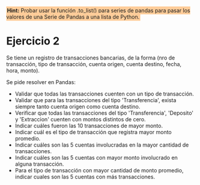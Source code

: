 <span style="background:#FFCC99;padding:2px"> <b>Hint:</b> Probar usar la función .to_list() para series de pandas para pasar los valores de una Serie de Pandas a una lista de Python.</span>

# Ejercicio 2

Se tiene un registro de transacciones bancarias, de la forma (nro de transacción, tipo de transacción, cuenta origen, cuenta destino, fecha, hora, monto). 

Se pide resolver en Pandas:
* Validar que todas las transacciones cuenten con un tipo de transacción.
* Validar que para las transacciones del tipo 'Transferencia', exista siempre tanto cuenta origen como cuenta destino.
* Verificar que todas las transacciones del tipo 'Transferencia', 'Deposito' y 'Extraccion' cuenten con montos distintos de cero.
* Indicar cuáles fueron las 10 transacciones de mayor monto.
* Indicar cuál es el tipo de transacción que registra mayor monto promedio.
* Indicar cuáles son las 5 cuentas involucradas en la mayor cantidad de transacciones.
* Indicar cuáles son las 5 cuentas con mayor monto involucrado en alguna transacción.
* Para el tipo de transacción con mayor cantidad de monto promedio, indicar cuales son las 5 cuentas con más transacciones.
